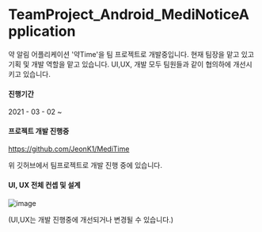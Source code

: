 # TeamProject_Android_MediNoticeApplication
약 알림 어플리케이션 '약Time'을 팀 프로젝트로 개발중입니다.
현재 팀장을 맡고 있고 기획 및 개발 역할을 맡고 있습니다. UI,UX, 개발 모두 팀원들과 같이 협의하에 개선시키고 있습니다.

#### 진행기간

2021 - 03 - 02 ~ 

#### 프로젝트 개발 진행중
https://github.com/JeonK1/MediTime

위 깃허브에서 팀프로젝트로 개발 진행 중에 있습니다.

#### UI, UX 전체 컨셉 및 설계

![image](https://user-images.githubusercontent.com/44837403/116816248-1a55a380-ab9c-11eb-8a55-7a4f839d4d83.png)

(UI,UX는 개발 진행중에 개선되거나 변경될 수 있습니다.)


